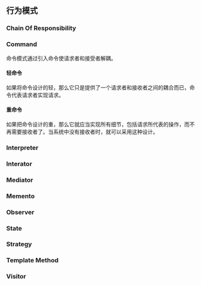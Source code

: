 ## 行为模式

### Chain Of Responsibility

### Command
命令模式通过引入命令使请求者和接受者解耦。
#### 轻命令
如果将命令设计的轻，那么它只是提供了一个请求者和接收者之间的耦合而已，命令代表请求者实现请求。
#### 重命令
如果把命令设计的重，那么它就应当实现所有细节，包括请求所代表的操作，而不再需要接收者了。当系统中没有接收者时，就可以采用这种设计。

### Interpreter

### Interator

### Mediator

### Memento

### Observer

### State

### Strategy

### Template Method

### Visitor
